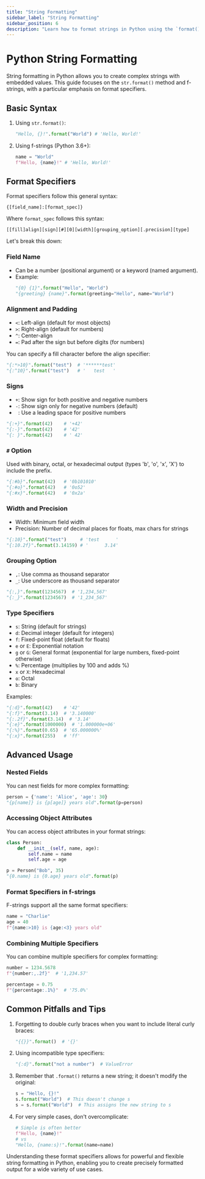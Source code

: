 ```yaml
---
title: "String Formatting"
sidebar_label: "String Formatting"
sidebar_position: 6
description: "Learn how to format strings in Python using the `format()` method and f-strings."
---
```


# Python String Formatting

String formatting in Python allows you to create complex strings with embedded values. This guide focuses on the `str.format()` method and f-strings, with a particular emphasis on format specifiers.

## Basic Syntax

1. Using `str.format()`:
   ```python
   "Hello, {}!".format("World") # 'Hello, World!'
   ```

2. Using f-strings (Python 3.6+):
   ```python
   name = "World"
   f"Hello, {name}!" # 'Hello, World!'
   ```

## Format Specifiers

Format specifiers follow this general syntax:
```
{[field_name]:[format_spec]}
```

Where `format_spec` follows this syntax:
```
[[fill]align][sign][#][0][width][grouping_option][.precision][type]
```

Let's break this down:

### Field Name

- Can be a number (positional argument) or a keyword (named argument).
- Example:
  ```python
  "{0} {1}".format("Hello", "World")
  "{greeting} {name}".format(greeting="Hello", name="World")
  ```

### Alignment and Padding

- `<`: Left-align (default for most objects)
- `>`: Right-align (default for numbers)
- `^`: Center-align
- `=`: Pad after the sign but before digits (for numbers)

You can specify a fill character before the align specifier:

```python
"{:*>10}".format("test")  # '******test'
"{:^10}".format("test")   # '   test   '
```

### Signs

- `+`: Show sign for both positive and negative numbers
- `-`: Show sign only for negative numbers (default)
- ` `: Use a leading space for positive numbers

```python
"{:+}".format(42)    # '+42'
"{:-}".format(42)    # '42'
"{: }".format(42)    # ' 42'
```

### `#` Option

Used with binary, octal, or hexadecimal output (types 'b', 'o', 'x', 'X') to include the prefix.

```python
"{:#b}".format(42)   # '0b101010'
"{:#o}".format(42)   # '0o52'
"{:#x}".format(42)   # '0x2a'
```

### Width and Precision

- Width: Minimum field width
- Precision: Number of decimal places for floats, max chars for strings

```python
"{:10}".format("test")     # 'test      '
"{:10.2f}".format(3.14159) # '      3.14'
```

### Grouping Option

- `,`: Use comma as thousand separator
- `_`: Use underscore as thousand separator

```python
"{:,}".format(1234567)  # '1,234,567'
"{:_}".format(1234567)  # '1_234_567'
```

### Type Specifiers

- `s`: String (default for strings)
- `d`: Decimal integer (default for integers)
- `f`: Fixed-point float (default for floats)
- `e` or `E`: Exponential notation
- `g` or `G`: General format (exponential for large numbers, fixed-point otherwise)
- `%`: Percentage (multiplies by 100 and adds %)
- `x` or `X`: Hexadecimal
- `o`: Octal
- `b`: Binary

Examples:
```python
"{:d}".format(42)    # '42'
"{:f}".format(3.14)  # '3.140000'
"{:.2f}".format(3.14)  # '3.14'
"{:e}".format(1000000)  # '1.000000e+06'
"{:%}".format(0.65)  # '65.000000%'
"{:x}".format(255)   # 'ff'
```

## Advanced Usage

### Nested Fields

You can nest fields for more complex formatting:

```python
person = {'name': 'Alice', 'age': 30}
"{p[name]} is {p[age]} years old".format(p=person)
```

### Accessing Object Attributes

You can access object attributes in your format strings:

```python
class Person:
    def __init__(self, name, age):
        self.name = name
        self.age = age

p = Person("Bob", 35)
"{0.name} is {0.age} years old".format(p)
```

### Format Specifiers in f-strings

F-strings support all the same format specifiers:

```python
name = "Charlie"
age = 40
f"{name:>10} is {age:<3} years old"
```

### Combining Multiple Specifiers

You can combine multiple specifiers for complex formatting:

```python
number = 1234.5678
f"{number:,.2f}"  # '1,234.57'

percentage = 0.75
f"{percentage:.1%}"  # '75.0%'
```

## Common Pitfalls and Tips

1. Forgetting to double curly braces when you want to include literal curly braces:
   ```python
   "{{}}".format()  # '{}'
   ```

2. Using incompatible type specifiers:
   ```python
   "{:d}".format("not a number")  # ValueError
   ```

3. Remember that `.format()` returns a new string; it doesn't modify the original:
   ```python
   s = "Hello, {}!"
   s.format("World")  # This doesn't change s
   s = s.format("World")  # This assigns the new string to s
   ```

4. For very simple cases, don't overcomplicate:
   ```python
   # Simple is often better
   f"Hello, {name}!"
   # vs
   "Hello, {name:s}!".format(name=name)
   ```

Understanding these format specifiers allows for powerful and flexible string formatting in Python, enabling you to create precisely formatted output for a wide variety of use cases.